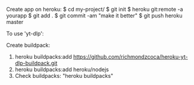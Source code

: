 Create app on heroku:
$ cd my-project/
$ git init
$ heroku git:remote -a yourapp
$ git add .
$ git commit -am "make it better"
$ git push heroku master

To use 'yt-dlp':

Create buildpack:
1) heroku buildpacks:add https://github.com/richmondzcoca/heroku-yt-dlp-buildpack.git
2) heroku buildpacks:add heroku/nodejs
3) Check buildpacks: "heroku buildpacks"